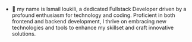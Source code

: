 - 👋 my name is Ismail loukili, a dedicated Fullstack Developer driven by a profound enthusiasm for technology and coding. Proficient in both frontend and backend development, I thrive on embracing new technologies and tools to enhance my skillset and craft innovative solutions.

